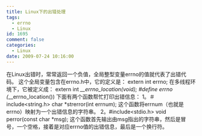 ```yaml
---
title: Linux下的出错处理
tags:
  - errno
  - Linux
id: 1695
comment: false
categories:
  - Linux
date: 2009-07-24 10:16:00
---
```


在Linux出错时，常常返回一个负值，全局整型变量errno的值就代表了出错代码。
这个全局变量包含在errno.h中，它的定义是：
extern int errno;
在多线程环境下，它被定义成：
extern int *__errno_location(void);
#define errno (*__errno_location())
下面有两个函数帮忙打印出错信息：
1。＃include<string.h>
char *strerror(int errnum);
这个函数将errnum（也就是errno）映射为一个出错信息的字符串。
2。#include<stdio.h>
void perror(const char *msg);
这个函数首先输出由msg指出的字符串，然后是冒号，一个空格，接着是对应errno值的出错信息，最后是一个换行符。